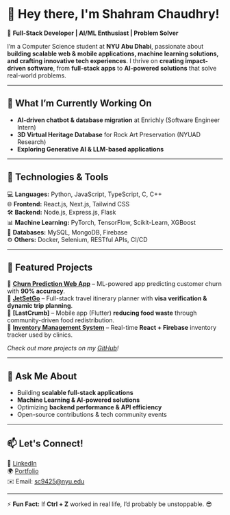 

# 👋 Hey there, I'm Shahram Chaudhry!  

🚀 **Full-Stack Developer | AI/ML Enthusiast | Problem Solver**  

I’m a Computer Science student at **NYU Abu Dhabi**, passionate about **building scalable web & mobile applications, machine learning solutions, and crafting innovative tech experiences**. I thrive on **creating impact-driven software**, from **full-stack apps** to **AI-powered solutions** that solve real-world problems.  

---

## 🔭 What I’m Currently Working On  
- **AI-driven chatbot & database migration** at Enrichly (Software Engineer Intern)  
- **3D Virtual Heritage Database** for Rock Art Preservation (NYUAD Research)  
- **Exploring Generative AI & LLM-based applications**  

---

## 🔧 Technologies & Tools  
💻 **Languages:** Python, JavaScript, TypeScript, C, C++  
🌐 **Frontend:** React.js, Next.js, Tailwind CSS  
🛠 **Backend:** Node.js, Express.js, Flask  
📊 **Machine Learning:** PyTorch, TensorFlow, Scikit-Learn, XGBoost  
💾 **Databases:** MySQL, MongoDB, Firebase  
⚙️ **Others:** Docker, Selenium, RESTful APIs, CI/CD  

---

## 🚀 Featured Projects  
📌 **[Churn Prediction Web App](https://github.com/ShahramChaudhry/churn-prediction)** – ML-powered app predicting customer churn with **90% accuracy**.  
📌 **[JetSetGo](https://github.com/ShahramChaudhry/jetsetgo)** – Full-stack travel itinerary planner with **visa verification & dynamic trip planning**.  
📌 **[LastCrumb]** – Mobile app (Flutter) **reducing food waste** through community-driven food redistribution.  
📌 **[Inventory Management System](https://github.com/ShahramChaudhry/inventory-management)** – Real-time **React + Firebase** inventory tracker used by clinics.  

_Check out more projects on my [GitHub](https://github.com/ShahramChaudhry)!_  

---

## 💬 Ask Me About  
- Building **scalable full-stack applications**  
- **Machine Learning & AI-powered solutions**  
- Optimizing **backend performance & API efficiency**  
- Open-source contributions & tech community events  

---

## 📫 Let's Connect!  
💼 [LinkedIn](https://www.linkedin.com/in/shahram-chaudhry/)  
🌍 [Portfolio](https://shahramchaudhry.github.io/Portfolio/)  
✉️ Email: sc9425@nyu.edu  

---

⚡ **Fun Fact:** If **Ctrl + Z** worked in real life, I’d probably be unstoppable. 😎  
